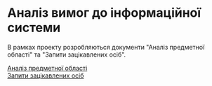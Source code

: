 # Аналіз вимог до інформаційної системи

В рамках проекту розробляються документи "Аналіз предметної області" та "Запити зацікавлених осіб".

[Аналіз предметної області](requirements/state-of-the-art.md)    
[Запити зацікавлених осіб](requirements/stakeholders-needs.md)
